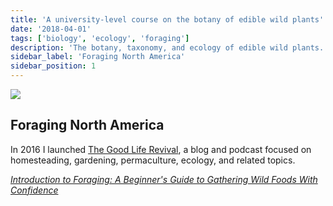 ```yaml
---
title: 'A university-level course on the botany of edible wild plants'
date: '2018-04-01'
tags: ['biology', 'ecology', 'foraging']
description: 'The botany, taxonomy, and ecology of edible wild plants.'
sidebar_label: 'Foraging North America'
sidebar_position: 1
---
```


![](/img/books/foraging-na-thumbnail.png)

## Foraging North America

In 2016 I launched [The Good Life Revival](https://thegoodliferevival.com), a blog and podcast focused on homesteading, gardening, permaculture, ecology, and related topics.

[_Introduction to Foraging: A Beginner's Guide to Gathering Wild Foods With Confidence_](https://thegoodliferevival.com/shop/foraging)
